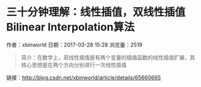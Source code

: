 # 三十分钟理解：线性插值，双线性插值Bilinear Interpolation算法
作者：xbinworld
日期：2017-03-28 15:28
浏览量：2519
> 简介：在数学上，双线性插值是有两个变量的插值函数的线性插值扩展，其核心思想是在两个方向分别进行一次线性插值

 链接：http://blog.csdn.net/xbinworld/article/details/65660665
